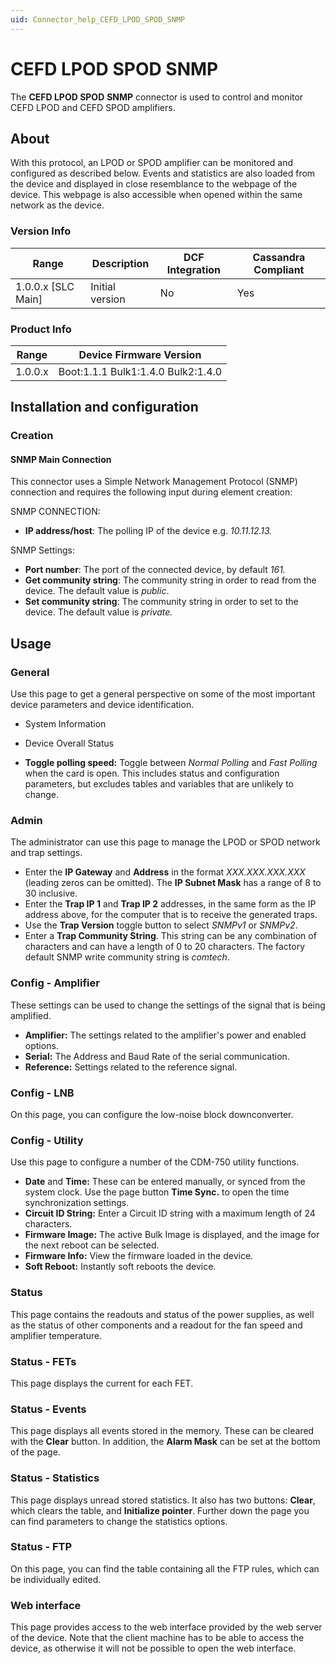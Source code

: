 ```yaml
---
uid: Connector_help_CEFD_LPOD_SPOD_SNMP
---
```


# CEFD LPOD SPOD SNMP

The **CEFD LPOD SPOD** **SNMP** connector is used to control and monitor CEFD LPOD and CEFD SPOD amplifiers.

## About

With this protocol, an LPOD or SPOD amplifier can be monitored and configured as described below. Events and statistics are also loaded from the device and displayed in close resemblance to the webpage of the device. This webpage is also accessible when opened within the same network as the device.

### Version Info

| Range | Description | DCF Integration | Cassandra Compliant |
|----------------------|-----------------|---------------------|-------------------------|
| 1.0.0.x \[SLC Main\] | Initial version | No                  | Yes                     |

### Product Info

| **Range** | **Device Firmware Version**        |
|------------------|------------------------------------|
| 1.0.0.x          | Boot:1.1.1 Bulk1:1.4.0 Bulk2:1.4.0 |

## Installation and configuration

### Creation

#### SNMP Main Connection

This connector uses a Simple Network Management Protocol (SNMP) connection and requires the following input during element creation:

SNMP CONNECTION:

- **IP address/host**: The polling IP of the device e.g. *10.11.12.13.*

SNMP Settings:

- **Port number**: The port of the connected device, by default *161.*
- **Get community string**: The community string in order to read from the device. The default value is *public*.
- **Set community string**: The community string in order to set to the device. The default value is *private.*

## Usage

### General

Use this page to get a general perspective on some of the most important device parameters and device identification.

- System Information

- Device Overall Status

- **Toggle polling speed:** Toggle between *Normal Polling* and *Fast Polling* when the card is open. This includes status and configuration parameters, but excludes tables and variables that are unlikely to change.

### Admin

The administrator can use this page to manage the LPOD or SPOD network and trap settings.

- Enter the **IP Gateway** and **Address** in the format *XXX.XXX.XXX.XXX* (leading zeros can be omitted). The **IP Subnet Mask** has a range of 8 to 30 inclusive.
- Enter the **Trap IP 1** and **Trap IP 2** addresses, in the same form as the IP address above, for the computer that is to receive the generated traps.
- Use the **Trap Version** toggle button to select *SNMPv1* or *SNMPv2*.
- Enter a **Trap Community String**. This string can be any combination of characters and can have a length of 0 to 20 characters. The factory default SNMP write community string is *comtech*.

### Config - Amplifier

These settings can be used to change the settings of the signal that is being amplified.

- **Amplifier:** The settings related to the amplifier's power and enabled options.
- **Serial:** The Address and Baud Rate of the serial communication.
- **Reference:** Settings related to the reference signal.

### Config - LNB

On this page, you can configure the low-noise block downconverter.

### Config - Utility

Use this page to configure a number of the CDM-750 utility functions.

- **Date** and **Time:** These can be entered manually, or synced from the system clock. Use the page button **Time Sync.** to open the time synchronization settings.
- **Circuit ID String:** Enter a Circuit ID string with a maximum length of 24 characters.
- **Firmware Image:** The active Bulk Image is displayed, and the image for the next reboot can be selected.
- **Firmware Info:** View the firmware loaded in the device.
- **Soft Reboot:** Instantly soft reboots the device.

### Status

This page contains the readouts and status of the power supplies, as well as the status of other components and a readout for the fan speed and amplifier temperature.

### Status - FETs

This page displays the current for each FET.

### Status - Events

This page displays all events stored in the memory. These can be cleared with the **Clear** button. In addition, the **Alarm Mask** can be set at the bottom of the page.

### Status - Statistics

This page displays unread stored statistics. It also has two buttons: **Clear**, which clears the table, and **Initialize pointer**. Further down the page you can find parameters to change the statistics options.

### Status - FTP

On this page, you can find the table containing all the FTP rules, which can be individually edited.

### Web interface

This page provides access to the web interface provided by the web server of the device. Note that the client machine has to be able to access the device, as otherwise it will not be possible to open the web interface.
